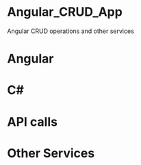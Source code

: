 # Angular_CRUD_App
Angular CRUD operations and other services


# Angular

# C#

# API calls

# Other Services
